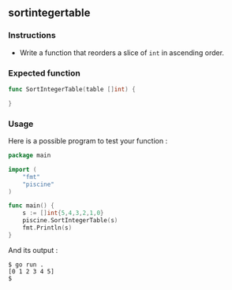 ## sortintegertable

### Instructions

- Write a function that reorders a slice of `int` in ascending order.

### Expected function

```go
func SortIntegerTable(table []int) {

}
```

### Usage

Here is a possible program to test your function :

```go
package main

import (
	"fmt"
	"piscine"
)

func main() {
	s := []int{5,4,3,2,1,0}
	piscine.SortIntegerTable(s)
	fmt.Println(s)
}
```

And its output :

```console
$ go run .
[0 1 2 3 4 5]
$
```
